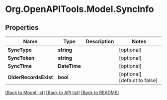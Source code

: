
# Org.OpenAPITools.Model.SyncInfo

## Properties

Name | Type | Description | Notes
------------ | ------------- | ------------- | -------------
**SyncType** | **string** |  | [optional] 
**SyncToken** | **string** |  | [optional] 
**SyncTime** | **DateTime** |  | [optional] 
**OlderRecordsExist** | **bool** |  | [optional] [default to false]

[[Back to Model list]](../README.md#documentation-for-models)
[[Back to API list]](../README.md#documentation-for-api-endpoints)
[[Back to README]](../README.md)

